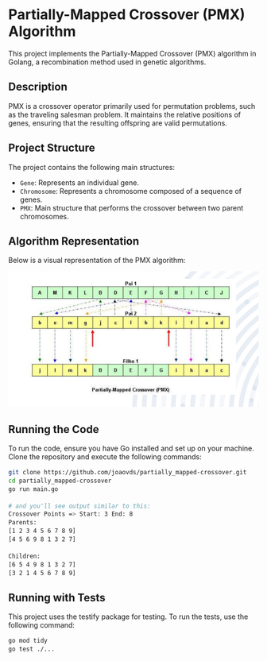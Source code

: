# Partially-Mapped Crossover (PMX) Algorithm

This project implements the Partially-Mapped Crossover (PMX) algorithm in Golang, a recombination method used in genetic algorithms.

## Description

PMX is a crossover operator primarily used for permutation problems, such as the traveling salesman problem. It maintains the relative positions of genes, ensuring that the resulting offspring are valid permutations.

## Project Structure

The project contains the following main structures:

- `Gene`: Represents an individual gene.
- `Chromosome`: Represents a chromosome composed of a sequence of genes.
- `PMX`: Main structure that performs the crossover between two parent chromosomes.

## Algorithm Representation

Below is a visual representation of the PMX algorithm:

![PMX Algorithm Representation](./.github/assets/algorithm-representation.png)

## Running the Code

To run the code, ensure you have Go installed and set up on your machine. Clone the repository and execute the following commands:

```bash
git clone https://github.com/joaovds/partially_mapped-crossover.git
cd partially_mapped-crossover
go run main.go

# and you'll see output similar to this:
Crossover Points => Start: 3 End: 8
Parents:
[1 2 3 4 5 6 7 8 9]
[4 5 6 9 8 1 3 2 7]

Children:
[6 5 4 9 8 1 3 2 7]
[3 2 1 4 5 6 7 8 9]
```

## Running with Tests

This project uses the testify package for testing. To run the tests, use the following command:

```bash
go mod tidy
go test ./...
```
